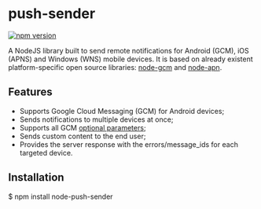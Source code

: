 # push-sender
[![npm version](https://badge.fury.io/js/node-push-sender.svg)](https://badge.fury.io/js/node-push-sender)

A NodeJS library built to send remote notifications for Android (GCM), iOS (APNS) and Windows (WNS) mobile devices.
It is based on already existent platform-specific open source libraries: [node-gcm](https://github.com/ToothlessGear/node-gcm) and [node-apn](https://github.com/argon/node-apn).

## Features

- Supports Google Cloud Messaging (GCM) for Android devices;
- Sends notifications to multiple devices at once;
- Supports all GCM [optional parameters](https://developers.google.com/cloud-messaging/http-server-ref#downstream-http-messages-plain-text);
- Sends custom content to the end user;
- Provides the server response with the errors/message_ids for each targeted device.

## Installation

$ npm install node-push-sender
